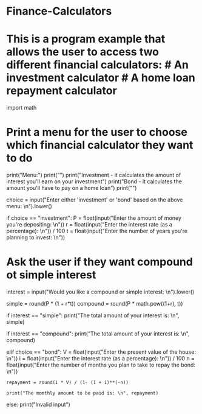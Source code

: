 # Finance-Calculators
# This is a program example that allows the user to access two different financial calculators: # An investment calculator # A home loan repayment calculator

import math 

# Print a menu for the user to choose which financial calculator they want to do

print("Menu:")
print("")
print("Investment - it calculates the amount of interest you'll earn on your investment")
print("Bond - it calculates the amount you'll have to pay on a home loan")
print("")

choice = input("Enter either 'investment' or 'bond' based on the above menu: \n").lower()

if choice == "investment":
    P = float(input("Enter the amount of money you're depositing: \n"))
    r = float(input("Enter the interest rate (as a percentage): \n")) / 100
    t = float(input("Enter the number of years you're planning to invest: \n"))

# Ask the user if they want compound ot simple interest
interest = input("Would you like a compound or simple interest: \n").lower()

simple = round(P * (1 + r*t))
compound = round(P * math.pow((1+r), t))

if interest == "simple":
    print("The total amount of your interest is: \n", simple)

if interest == "compound":
    print("The total amount of your interest is: \n", compound)

elif choice == "bond":
    V = float(input("Enter the present value of the house: \n"))
    i = float(input("Enter the interest rate (as a percentage): \n")) / 100
    n = float(input("Enter the number of months you plan to take to repay the bond: \n"))

    repayment = round(i * V) / (1- (1 + i)**(-n))

    print("The momthly amount to be paid is: \n", repayment)

else:
    print("Invalid input")

